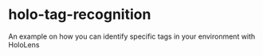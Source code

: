 # holo-tag-recognition
An example on how you can identify specific tags in your environment with HoloLens
